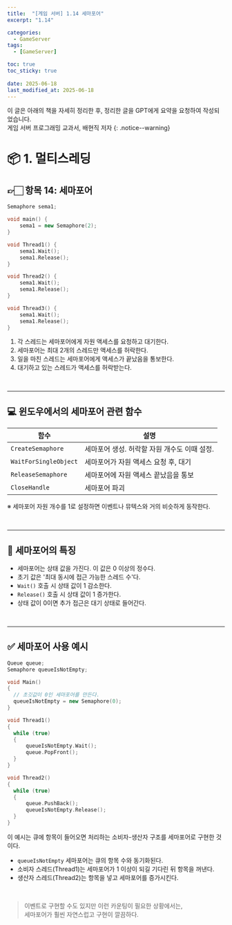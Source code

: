 ```yaml
---
title:  "[게임 서버] 1.14 세마포어"
excerpt: "1.14"

categories:
  - GameServer
tags:
  - [GameServer]

toc: true
toc_sticky: true
 
date: 2025-06-18
last_modified_at: 2025-06-18
---
```

이 글은 아래의 책을 자세히 정리한 후, 정리한 글을 GPT에게 요약을 요청하여 작성되었습니다.  
게임 서버 프로그래밍 교과서, 배현직 저자
{: .notice--warning}

# 📦 1. 멀티스레딩
## 👉🏻 항목 14: 세마포어

```cpp
Semaphore sema1;

void main() {
	sema1 = new Semaphore(2);
}

void Thread1() {
	sema1.Wait();
	sema1.Release();
}

void Thread2() {
	sema1.Wait();
	sema1.Release();
}

void Thread3() {
	sema1.Wait();
	sema1.Release();
}
```

1. 각 스레드는 세마포어에게 자원 액세스를 요청하고 대기한다.
2. 세마포어는 최대 2개의 스레드만 액세스를 허락한다.
3. 일을 마친 스레드는 세마포어에게 액세스가 끝났음을 통보한다.
4. 대기하고 있는 스레드가 액세스를 허락받는다.

<br>

---

## 💻 윈도우에서의 세마포어 관련 함수

| 함수 | 설명 |
| --- | --- |
| `CreateSemaphore` | 세마포어 생성. 허락할 자원 개수도 이때 설정. |
| `WaitForSingleObject` | 세마포어가 자원 액세스 요청 후, 대기 |
| `ReleaseSemaphore` | 세마포어에 자원 액세스 끝났음을 통보 |
| `CloseHandle` | 세마포어 파괴 |

※ 세마포어 자원 개수를 1로 설정하면 이벤트나 뮤텍스와 거의 비슷하게 동작한다.

<br>

---

## 📌 세마포어의 특징

- 세마포어는 상태 값을 가진다. 이 값은 0 이상의 정수다.
- 초기 값은 '최대 동시에 접근 가능한 스레드 수'다.
- `Wait()` 호출 시 상태 값이 1 감소한다.
- `Release()` 호출 시 상태 값이 1 증가한다.
- 상태 값이 0이면 추가 접근은 대기 상태로 들어간다.

<br>

---

## ✅ 세마포어 사용 예시

```cpp
Queue queue;
Semaphore queueIsNotEmpty;

void Main()
{
  // 초깃값이 0인 세마포어를 만든다.
  queueIsNotEmpty = new Semaphore(0);
}

void Thread1()
{
  while (true)
  {
      queueIsNotEmpty.Wait();
      queue.PopFront();
  }
}

void Thread2()
{
  while (true)
  {
      queue.PushBack();
      queueIsNotEmpty.Release();
  }
}
```

이 예시는 큐에 항목이 들어오면 처리하는 소비자-생산자 구조를 세마포어로 구현한 것이다.

- `queueIsNotEmpty` 세마포어는 큐의 항목 수와 동기화된다.
- 소비자 스레드(Thread1)는 세마포어가 1 이상이 되길 기다린 뒤 항목을 꺼낸다.
- 생산자 스레드(Thread2)는 항목을 넣고 세마포어를 증가시킨다.

<br>

> 이벤트로 구현할 수도 있지만 이런 카운팅이 필요한 상황에서는,  
세마포어가 훨씬 자연스럽고 구현이 깔끔하다.